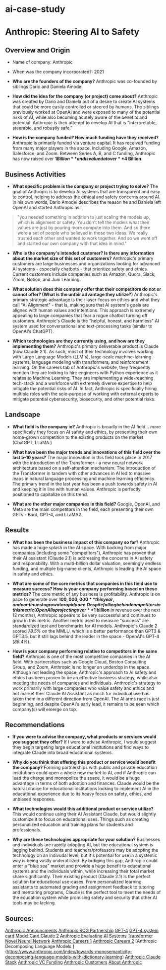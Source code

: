 # ai-case-study

# Anthropic: Steering AI to Safety

## Overview and Origin

* Name of company: Anthropic

* When was the company incorporated?: 2021

* **Who are the founders of the company?**
Anthropic was co-founded by siblings Dario and Daniela Amodei. 

* **How did the idea for the company (or project) come about?**
Anthropic was created by Dario and Daniela out of a desire to create AI systems that could be more easily controlled or steered by humans. The siblings previously worked at OpenAI and were exposed to many of the potential risks of AI, while also becoming acutely aware of the benefits and potential. Anthropic is their attempt to develop AI that is "interpretable, steerable, and robustly safe."

* **How is the company funded? How much funding have they received?**
Anthropic is primarily funded via venture capital. It has received funding from many major players in the space, including Google, Amazon, Salesforce, and Zoom. Between Series A, B, and C funding, Anthropic has now raised over **$1 Billion** and is valued at over **$4 Billion**.

## Business Activities

* **What specific problem is the company or project trying to solve?**
The goal of Anthropic is to develop AI systems that are transparent and easy to control, helping to address the ethical and safety concerns around AI. In his own words, Dario Amodei describes the reason he and Daniela left OpenAI and started Anthropic as:
> "you needed something in addition to just scaling the models up, which is alignment or safety. You don't tell the models what their values are just by pouring more compute into them. And so there were a set of people who believed in those two ideas. We really trusted each other and wanted to work together. And so we went off and started our own company with that idea in mind."

* **Who is the company's intended customer? Is there any information about the market size of this set of customers?**
Anthropic's primary customers are large businesses and organizations looking for advanced AI systems - especially chatbots - that prioritize safety and ethics. Current customers include companies such as Amazon, Quora, Slack, Zoom, Notion, and Juni Learning.

* **What solution does this company offer that their competitors do not or cannot offer? (What is the unfair advantage they utilize?)**
Anthropic's primary strategic advantage is their laser-focus on ethics and what they call "AI Alignment" - that is, making sure that AI system's goals are aligned with human values and intentions. This approach is extremely appealing to large companies that fear a rogue chatbot turning off customers. Anthropic's Claude is the "helpful, honest, and harmless" AI system used for conversational and text-processing tasks (similar to OpenAI's ChatGPT).

* **Which technologies are they currently using, and how are they implementing them?**
Anthropic's primary deliverable product is Claude (now Claude 2.1). As such, most of their technology involves working with Large Language Models (LLM's), large-scale machine-learning systems, language modeling with transformers, and reinforcement learning. 
On the careers tab of Anthropic's website, they frequently mention they are looking to hire engineers with Python experience as it relates to Machine Learning. They are implementing a wide-reaching tech-stack and a workforce with extremely diverse expertise to help mitigate the potential risks of AI. In fact, Anthropic is specifically hiring multiple roles with the sole-purpose of working with external experts to mitigate potential cybersecurity, biosecurity, and other potential risks. 


## Landscape

* **What field is the company in?**
Anthropic is broadly in the AI field... more specifically they focus on AI safety and ethics, by presenting their own home-grown competition to the existing products on the market (ChatGPT, LLaMA.)

* **What have been the major trends and innovations of this field over the last 5-10 years?**
The major innovation in this field took place in 2017 with the introduction of the Transformer - a new neural network architecture based on a self-attention mechanism. The introduction of the Transformer in tandem with other advances in AI led to massive leaps in natural language processing and machine learning efficiency. The primary trend in the last year has been a push towards safety in AI and keeping it in line with human values. Anthropic is perfectly positioned to capitalize on this trend. 

* **What are the other major companies in this field?**
Google, OpenAI, and Meta are the main competitors in the field, each presenting their own GPTs - Bard, GPT-4, and LLaMA2.

## Results

* **What has been the business impact of this company so far?**
Anthropic has made a huge splash in the AI space. With backing from major companies (including some "competitors"), Anthropic has proven that their AI assistant (Claude 2.1) is addressing the concerns in AI safety and responsbility. With a multi-billion dollar valuation, seemingly endless funding, and multiple big-name clients, Anthropic is leading the AI space in safety and ethics. 

* **What are some of the core metrics that companies in this field use to measure success? How is your company performing based on these metrics?**
The core metric of any business is profitability. Anthropic is on pace to generate over **$100,000,000** this year, and continues to grow at a rapid pace. Despite falling behind competitors in this metric (OpenAI is projecting over **$1 billion** in revenue over the next 12 months), Anthropic appears to be very successful and continues to grow in this metric. 
Another metric used to measure "success" are standardized test and benchmarks for AI models. Anthropic's Claude 2 scored *78.5%* on the MMLU, which is a better performance than GPT3 & GPT3.5, but it still lags behind the leader in the space - OpenAI's GPT-4 (*86.4%*).

* **How is your company performing relative to competitors in the same field?**
Anthropic is one of the most competitive companies in the AI field. With partnerships such as Google Cloud, Boston Consulting Group, and Zoom, Anthropic is no longer an underdop in the space. Although not leading the space, Anthropic's approach to AI safety and ethics has been proven to be an effective business strategy, while also meeting the needs of companies and individuals. Anthropic's strategy to work primarily with large companies who value safety and ethics and not market their Claude AI Assistant as much for individual use has taken them in a different direction from OpenAI. The AI arms race is just beginning, and despite OpenAI's early lead, it remains to be seen which company(s) will emerge on top. 

## Recommendations

* **If you were to advise the company, what products or services would you suggest they offer?**
If I were to advise Anthropic, I would suggest they begin targeting large educational institutions and find ways to integrate Claude into broad educational systems. 

* **Why do you think that offering this product or service would benefit the company?**
Forming partnerships with public and private education institutions could open a whole new market to AI, and if Anthropic can lead the charge and monopolize the space, it would be a huge advantage in terms of both adoption and finances. Claude would be the natural choice for educational institutions looking to implement AI in the educational experience due to its heavy focus on safety, ethics, and unbiased responses.

* **What technologies would this additional product or service utilize?**
This would continue using their AI Assistant Claude, but would slightly customize it to focus on educational uses. Things such as creating personalized education and training plans for students and professionals. 

* **Why are these technologies appropriate for your solution?**
Businesses and individuals are rapidly adopting AI, but the educational system is lagging behind. Students and teachers/professors may be adopting the technology on an indivudal level, but it's potential for use in a systemic way is being vastly underutilized. By brdiging this gap, Anthropic could enter a "blue sea" market and provide a huge benefit to educational systems and the individuals within, while increasing their total market share significantly. Their existing product (Claude 2.1) is the perfect solution for educational use-cases. From personalized learning assistants to automated grading and assignment feedback to tutoring and mentoring programs, Claude is the perfect tool to meet the needs of the education system while promising safety and security that other AI tools may be lacking. 

## Sources:

[Anthropic Announcments](https://www.anthropic.com/index?subjects=announcements)
[Anthropic BCG Partnership](https://www.anthropic.com/index/anthropic-bcg)
[GPT-4](https://openai.com/research/gpt-4)
[GPT-4 system card](https://cdn.openai.com/papers/gpt-4-system-card.pdf)
[Model Card Claude 2](https://www-files.anthropic.com/production/images/Model-Card-Claude-2.pdf)
[Anthropic Evaluating AI Systems](https://www.anthropic.com/index/evaluating-ai-systems)
[Transformer Novel Neural Network](https://blog.research.google/2017/08/transformer-novel-neural-network.html)
[Anthropic Careers 1](https://jobs.lever.co/Anthropic/8f565d59-8831-443a-b72a-cb9ef8ae06b2)
[Anthropic Careers 2](https://www.anthropic.com/careers#open-roles)
[Anthropic Decomposing Language Models ] (https://www.anthropic.com/index/towards-monosemanticity-decomposing-language-models-with-dictionary-learning)
[Anthropic Claude Stack](https://stackshare.io/anthropic-claude#stacks)
[Anthropic VC Funding](https://news.crunchbase.com/ai-robotics/venture-funding-startups-anthropic-builder-ai/)
[Anthropic Customers](https://www.theinformation.com/articles/openais-customers-consider-defecting-to-anthropic-google-cohere)
[About Anthropic](https://www.anthropic.com/company)

